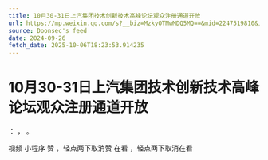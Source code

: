 ```yaml
---
title: 10月30-31日上汽集团技术创新技术高峰论坛观众注册通道开放
url: https://mp.weixin.qq.com/s?__biz=MzkyOTMwMDQ5MQ==&mid=2247519810&idx=2&sn=9c8eebc963576b37c9639df3028cbc18
source: Doonsec's feed
date: 2024-09-26
fetch_date: 2025-10-06T18:23:53.914235
---
```


# 10月30-31日上汽集团技术创新技术高峰论坛观众注册通道开放

：
，
。

视频
小程序
赞
，轻点两下取消赞
在看
，轻点两下取消在看